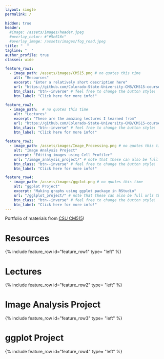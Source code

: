 ```yaml
---
layout: single
permalink: / 
     
hidden: true
header:
  #image: /assets/images/header.jpeg
  #overlay_color: #"#5e616c"
  #overlay_image: /assets/images/fog_road.jpeg
title: "  "
tagline: "  "   
author_profile: true
classes: wide
   
feature_row1:
  - image_path: /assets/images/CM515.png # no quotes this time
    alt: "Resources"
    excerpt: "Enter a relatively short description here"
    url: "https://github.com/Colorado-State-University-CMB/CM515-course-2025/tree/main" # note that these can also be full urls that take people to other sites
    btn_class: "btn--inverse" # feel free to change the button style!
    btn_label: "Click here for more info!"
    
feature_row2:
  - image_path:  # no quotes this time
    alt: "Lectures"
    excerpt: "These are the amazing lectures I learned from"
    url: "https://github.com/Colorado-State-University-CMB/CM515-course-2025/tree/main/modules/02_RStudio" # note that these can also be full urls that take people to other sites
    btn_class: "btn--inverse" # feel free to change the button style!
    btn_label: "Click here for more info!"
    
feature_row3:
  - image_path: /assets/images/Image_Processing.png # no quotes this time
    alt: "Image Analysis Project"
    excerpt: "Editing images using Cell Profiler"
    url: "/image_analysis_project/" # note that these can also be full urls that take people to other sites
    btn_class: "btn--inverse" # feel free to change the button style!
    btn_label: "Click here for more info!"

feature_row4:
  - image_path: /assets/images/ggplot.png # no quotes this time
    alt: "ggplot Project"
    excerpt: "Making graphs using ggplot package in RStudio"
    url: "/gglplot_project/" # note that these can also be full urls that take people to other sites
    btn_class: "btn--inverse" # feel free to change the button style!
    btn_label: "Click here for more info!" 
---
```


Portfolio of materials from [CSU CM515](https://github.com/Colorado-State-University-CMB/CM515-course-2025/tree/main)! 

# Resources

{% include feature_row id="feature_row1" type= "left" %}

# Lectures

{% include feature_row id="feature_row2" type= "left" %}

# Image Analysis Project

{% include feature_row id="feature_row3" type= "left" %}

# ggplot Project

{% include feature_row id="feature_row4" type= "left" %}

